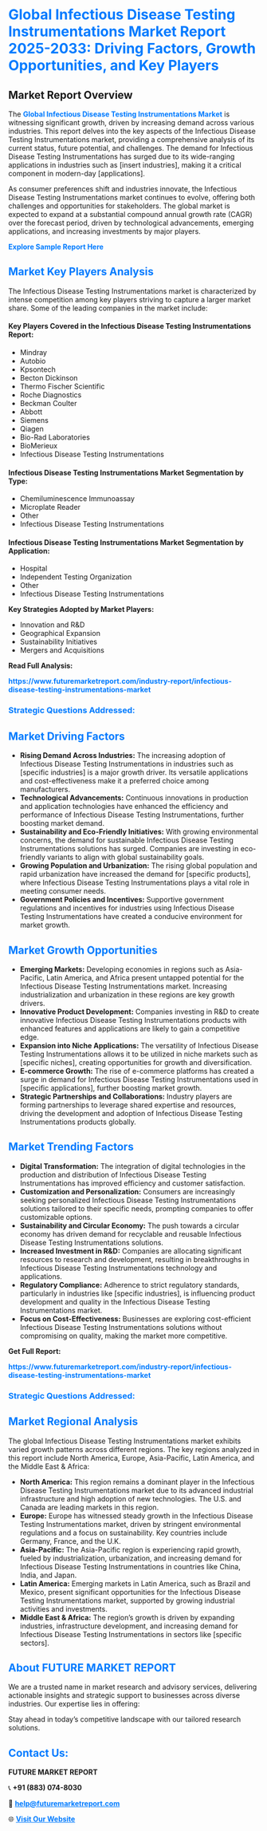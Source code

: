 <h1 style="color: #007BFF;">Global Infectious Disease Testing Instrumentations Market Report 2025-2033: Driving Factors, Growth Opportunities, and Key Players</h1>

<section id="overview">
<h2>Market Report Overview</h2>
<p>The <a href="https://www.futuremarketreport.com/industry-report/infectious-disease-testing-instrumentations-market" style="color: #007BFF; text-decoration: none;"><strong>Global Infectious Disease Testing Instrumentations Market</strong></a> is witnessing significant growth, driven by increasing demand across various industries. This report delves into the key aspects of the Infectious Disease Testing Instrumentations market, providing a comprehensive analysis of its current status, future potential, and challenges. The demand for Infectious Disease Testing Instrumentations has surged due to its wide-ranging applications in industries such as [insert industries], making it a critical component in modern-day [applications].</p>
<p>As consumer preferences shift and industries innovate, the Infectious Disease Testing Instrumentations market continues to evolve, offering both challenges and opportunities for stakeholders. The global market is expected to expand at a substantial compound annual growth rate (CAGR) over the forecast period, driven by technological advancements, emerging applications, and increasing investments by major players.</p>
</section>

<section id="overview">
<p><a href="https://www.futuremarketreport.com/request-sample/reportId=99633" style="color: #007BFF; text-decoration: none;"><strong>Explore Sample Report Here</strong></a></p>
</section>

<section id="key-players">
<h2 style="color: #007BFF;">Market Key Players Analysis</h2>
<p>The Infectious Disease Testing Instrumentations market is characterized by intense competition among key players striving to capture a larger market share. Some of the leading companies in the market include:</p>
<h4>Key Players Covered in the Infectious Disease Testing Instrumentations Report:</h4>
<ul><li>Mindray</li><li>Autobio</li><li>Kpsontech</li><li>Becton Dickinson</li><li>Thermo Fischer Scientific</li><li>Roche Diagnostics</li><li>Beckman Coulter</li><li>Abbott</li><li>Siemens</li><li>Qiagen</li><li>Bio-Rad Laboratories</li><li>BioMerieux</li><li>Infectious Disease Testing Instrumentations</li></ul>
<h4>Infectious Disease Testing Instrumentations Market Segmentation by Type:</h4>
<ul><li>Chemiluminescence Immunoassay</li><li>Microplate Reader</li><li>Other</li><li>Infectious Disease Testing Instrumentations</li></ul>

<h4>Infectious Disease Testing Instrumentations Market Segmentation by Application:</h4>
<ul><li>Hospital</li><li>Independent Testing Organization</li><li>Other</li><li>Infectious Disease Testing Instrumentations</li></ul>
<p><strong>Key Strategies Adopted by Market Players:</strong></p>
<ul>
<li>Innovation and R&D</li>
<li>Geographical Expansion</li>
<li>Sustainability Initiatives</li>
<li>Mergers and Acquisitions</li>
</ul>
</section>

<section>
<p><strong>Read Full Analysis: </strong></p><a href="https://www.futuremarketreport.com/industry-report/infectious-disease-testing-instrumentations-market" style="color: #007BFF; text-decoration: none;"><strong>https://www.futuremarketreport.com/industry-report/infectious-disease-testing-instrumentations-market</strong></a>
<h3 style="color: #007BFF;">Strategic Questions Addressed:</h3>
</section>

<section id="driving-factors">
<h2 style="color: #007BFF;">Market Driving Factors</h2>
<ul>
<li><strong>Rising Demand Across Industries:</strong> The increasing adoption of Infectious Disease Testing Instrumentations in industries such as [specific industries] is a major growth driver. Its versatile applications and cost-effectiveness make it a preferred choice among manufacturers.</li>
<li><strong>Technological Advancements:</strong> Continuous innovations in production and application technologies have enhanced the efficiency and performance of Infectious Disease Testing Instrumentations, further boosting market demand.</li>
<li><strong>Sustainability and Eco-Friendly Initiatives:</strong> With growing environmental concerns, the demand for sustainable Infectious Disease Testing Instrumentations solutions has surged. Companies are investing in eco-friendly variants to align with global sustainability goals.</li>
<li><strong>Growing Population and Urbanization:</strong> The rising global population and rapid urbanization have increased the demand for [specific products], where Infectious Disease Testing Instrumentations plays a vital role in meeting consumer needs.</li>
<li><strong>Government Policies and Incentives:</strong> Supportive government regulations and incentives for industries using Infectious Disease Testing Instrumentations have created a conducive environment for market growth.</li>
</ul>
</section>

<section id="growth-opportunities">
<h2 style="color: #007BFF;">Market Growth Opportunities</h2>
<ul>
<li><strong>Emerging Markets:</strong> Developing economies in regions such as Asia-Pacific, Latin America, and Africa present untapped potential for the Infectious Disease Testing Instrumentations market. Increasing industrialization and urbanization in these regions are key growth drivers.</li>
<li><strong>Innovative Product Development:</strong> Companies investing in R&D to create innovative Infectious Disease Testing Instrumentations products with enhanced features and applications are likely to gain a competitive edge.</li>
<li><strong>Expansion into Niche Applications:</strong> The versatility of Infectious Disease Testing Instrumentations allows it to be utilized in niche markets such as [specific niches], creating opportunities for growth and diversification.</li>
<li><strong>E-commerce Growth:</strong> The rise of e-commerce platforms has created a surge in demand for Infectious Disease Testing Instrumentations used in [specific applications], further boosting market growth.</li>
<li><strong>Strategic Partnerships and Collaborations:</strong> Industry players are forming partnerships to leverage shared expertise and resources, driving the development and adoption of Infectious Disease Testing Instrumentations products globally.</li>
</ul>
</section>

<section id="trending-factors">
<h2 style="color: #007BFF;">Market Trending Factors</h2>
<ul>
<li><strong>Digital Transformation:</strong> The integration of digital technologies in the production and distribution of Infectious Disease Testing Instrumentations has improved efficiency and customer satisfaction.</li>
<li><strong>Customization and Personalization:</strong> Consumers are increasingly seeking personalized Infectious Disease Testing Instrumentations solutions tailored to their specific needs, prompting companies to offer customizable options.</li>
<li><strong>Sustainability and Circular Economy:</strong> The push towards a circular economy has driven demand for recyclable and reusable Infectious Disease Testing Instrumentations solutions.</li>
<li><strong>Increased Investment in R&D:</strong> Companies are allocating significant resources to research and development, resulting in breakthroughs in Infectious Disease Testing Instrumentations technology and applications.</li>
<li><strong>Regulatory Compliance:</strong> Adherence to strict regulatory standards, particularly in industries like [specific industries], is influencing product development and quality in the Infectious Disease Testing Instrumentations market.</li>
<li><strong>Focus on Cost-Effectiveness:</strong> Businesses are exploring cost-efficient Infectious Disease Testing Instrumentations solutions without compromising on quality, making the market more competitive.</li>
</ul>
</section>

<section>
<p><strong>Get Full Report: </strong></p><a href="https://www.futuremarketreport.com/industry-report/infectious-disease-testing-instrumentations-market" style="color: #007BFF; text-decoration: none;"><strong>https://www.futuremarketreport.com/industry-report/infectious-disease-testing-instrumentations-market</strong></a>
<h3 style="color: #007BFF;">Strategic Questions Addressed:</h3>
</section>


<section id="regional-analysis">
<h2 style="color: #007BFF;">Market Regional Analysis</h2>
<p>The global Infectious Disease Testing Instrumentations market exhibits varied growth patterns across different regions. The key regions analyzed in this report include North America, Europe, Asia-Pacific, Latin America, and the Middle East & Africa:</p>
<ul>
<li><strong>North America:</strong> This region remains a dominant player in the Infectious Disease Testing Instrumentations market due to its advanced industrial infrastructure and high adoption of new technologies. The U.S. and Canada are leading markets in this region.</li>
<li><strong>Europe:</strong> Europe has witnessed steady growth in the Infectious Disease Testing Instrumentations market, driven by stringent environmental regulations and a focus on sustainability. Key countries include Germany, France, and the U.K.</li>
<li><strong>Asia-Pacific:</strong> The Asia-Pacific region is experiencing rapid growth, fueled by industrialization, urbanization, and increasing demand for Infectious Disease Testing Instrumentations in countries like China, India, and Japan.</li>
<li><strong>Latin America:</strong> Emerging markets in Latin America, such as Brazil and Mexico, present significant opportunities for the Infectious Disease Testing Instrumentations market, supported by growing industrial activities and investments.</li>
<li><strong>Middle East & Africa:</strong> The region’s growth is driven by expanding industries, infrastructure development, and increasing demand for Infectious Disease Testing Instrumentations in sectors like [specific sectors].</li>
</ul>
</section>

<footer>
<h2 style="color: #007BFF;">About FUTURE MARKET REPORT</h2>
<p>We are a trusted name in market research and advisory services, delivering actionable insights and strategic support to businesses across diverse industries. Our expertise lies in offering:</p>

<p>Stay ahead in today’s competitive landscape with our tailored research solutions.</p>

<h2 style="color: #007BFF;">Contact Us:</h2>
<p><strong>FUTURE MARKET REPORT</strong></p>
<p>📞 <strong>+91 (883) 074-8030</strong></p>
<p>📧 <strong><a href="mailto:help@futuremarketreport.com" style="color: #007BFF;">help@futuremarketreport.com</a></strong></p>
<p>🌐 <strong><a href="https://www.futuremarketreport.com/" style="color: #007BFF;">Visit Our Website</a></strong></p>
</footer>